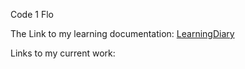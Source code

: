 Code 1 Flo

The Link to my learning documentation: [LearningDiary](Code1_Diary)

Links to my current work: 
